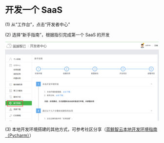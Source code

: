 # 开发一个 SaaS

(1) 从“工作台”，点击“开发者中心”

(2) 选择“新手指南”，根据指引完成第一个 SaaS 的开发

![-w2020](../assets/image061.png)

(3) 本地开发环境搭建的其他方式，可参考社区分享（[蓝鲸智云本地开发环境指南（Pycharm）](http://bk.tencent.com/s-mart/community/question/18)）
